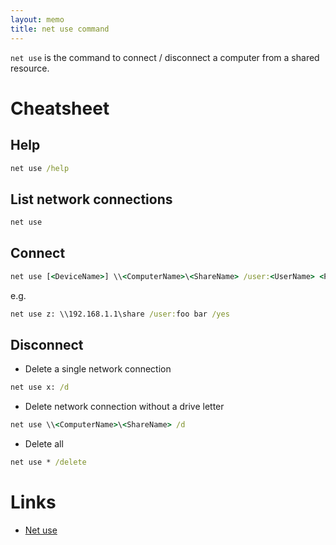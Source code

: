 ```yaml
---
layout: memo
title: net use command
---
```


`net use` is the command to connect / disconnect a computer from a shared resource.

# Cheatsheet
## Help
```cmd
net use /help
```

## List network connections 
```cmd
net use
```

## Connect
```cmd
net use [<DeviceName>] \\<ComputerName>\<ShareName> /user:<UserName> <Password> /yes
```

e.g. 
```cmd
net use z: \\192.168.1.1\share /user:foo bar /yes
```

## Disconnect
- Delete a single network connection
```cmd
net use x: /d
```
- Delete network connection without a drive letter
```cmd
net use \\<ComputerName>\<ShareName> /d
```
- Delete all
```cmd
net use * /delete
```

# Links
- [Net use](https://learn.microsoft.com/en-us/previous-versions/windows/it-pro/windows-server-2012-r2-and-2012/gg651155(v=ws.11))

